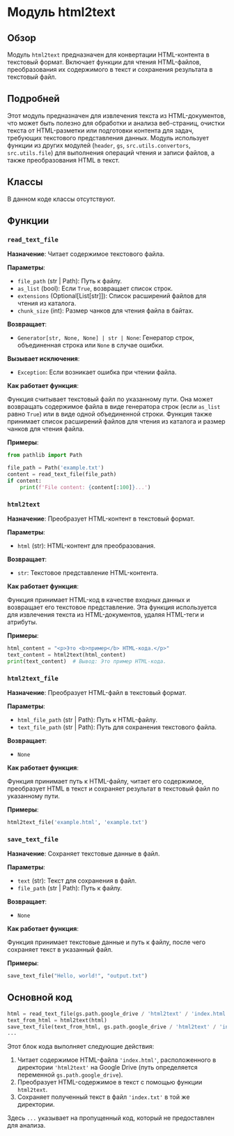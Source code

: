 # Модуль html2text

## Обзор

Модуль `html2text` предназначен для конвертации HTML-контента в текстовый формат. Включает функции для чтения HTML-файлов, преобразования их содержимого в текст и сохранения результата в текстовый файл.

## Подробней

Этот модуль предназначен для извлечения текста из HTML-документов, что может быть полезно для обработки и анализа веб-страниц, очистки текста от HTML-разметки или подготовки контента для задач, требующих текстового представления данных. Модуль использует функции из других модулей (`header`, `gs`, `src.utils.convertors`, `src.utils.file`) для выполнения операций чтения и записи файлов, а также преобразования HTML в текст.

## Классы

В данном коде классы отсутствуют.

## Функции

### `read_text_file`

**Назначение**: Читает содержимое текстового файла.

**Параметры**:

-   `file_path` (str | Path): Путь к файлу.
-   `as_list` (bool): Если `True`, возвращает список строк.
-   `extensions` (Optional[List[str]]): Список расширений файлов для чтения из каталога.
-   `chunk_size` (int): Размер чанков для чтения файла в байтах.

**Возвращает**:

-   `Generator[str, None, None] | str | None`: Генератор строк, объединенная строка или `None` в случае ошибки.

**Вызывает исключения**:

-   `Exception`: Если возникает ошибка при чтении файла.

**Как работает функция**:

Функция считывает текстовый файл по указанному пути. Она может возвращать содержимое файла в виде генератора строк (если `as_list` равно `True`) или в виде одной объединенной строки. Функция также принимает список расширений файлов для чтения из каталога и размер чанков для чтения файла.

**Примеры**:

```python
from pathlib import Path

file_path = Path('example.txt')
content = read_text_file(file_path)
if content:
    print(f'File content: {content[:100]}...')
```

### `html2text`

**Назначение**: Преобразует HTML-контент в текстовый формат.

**Параметры**:

-   `html` (str): HTML-контент для преобразования.

**Возвращает**:

-   `str`: Текстовое представление HTML-контента.

**Как работает функция**:

Функция принимает HTML-код в качестве входных данных и возвращает его текстовое представление. Эта функция используется для извлечения текста из HTML-документов, удаляя HTML-теги и атрибуты.

**Примеры**:

```python
html_content = "<p>Это <b>пример</b> HTML-кода.</p>"
text_content = html2text(html_content)
print(text_content)  # Вывод: Это пример HTML-кода.
```

### `html2text_file`

**Назначение**: Преобразует HTML-файл в текстовый формат.

**Параметры**:

-   `html_file_path` (str | Path): Путь к HTML-файлу.
-   `text_file_path` (str | Path): Путь для сохранения текстового файла.

**Возвращает**:

-   `None`

**Как работает функция**:

Функция принимает путь к HTML-файлу, читает его содержимое, преобразует HTML в текст и сохраняет результат в текстовый файл по указанному пути.

**Примеры**:

```python
html2text_file('example.html', 'example.txt')
```

### `save_text_file`

**Назначение**: Сохраняет текстовые данные в файл.

**Параметры**:

-   `text` (str): Текст для сохранения в файл.
-   `file_path` (str | Path): Путь к файлу.

**Возвращает**:

-   `None`

**Как работает функция**:

Функция принимает текстовые данные и путь к файлу, после чего сохраняет текст в указанный файл.

**Примеры**:

```python
save_text_file("Hello, world!", "output.txt")
```

## Основной код

```python
html = read_text_file(gs.path.google_drive / 'html2text' / 'index.html')
text_from_html = html2text(html)
save_text_file(text_from_html, gs.path.google_drive / 'html2text' / 'index.txt')
...
```

Этот блок кода выполняет следующие действия:

1.  Читает содержимое HTML-файла `'index.html'`, расположенного в директории `'html2text'` на Google Drive (путь определяется переменной `gs.path.google_drive`).
2.  Преобразует HTML-содержимое в текст с помощью функции `html2text`.
3.  Сохраняет полученный текст в файл `'index.txt'` в той же директории.

Здесь `...` указывает на пропущенный код, который не предоставлен для анализа.